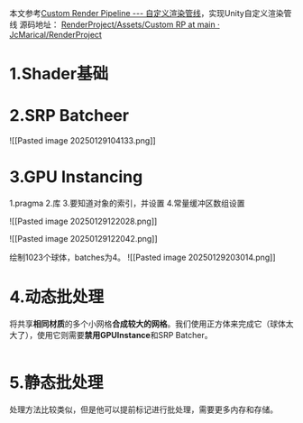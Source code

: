 本文参考[Custom Render Pipeline --- 自定义渲染管线](https://catlikecoding.com/unity/tutorials/custom-srp/custom-render-pipeline/)，实现Unity自定义渲染管线
源码地址：
[RenderProject/Assets/Custom RP at main · JcMarical/RenderProject](https://github.com/JcMarical/RenderProject/tree/main/Assets/Custom%20RP)

# 1.Shader基础

# 2.SRP Batcheer
![[Pasted image 20250129104133.png]]

# 3.GPU Instancing
1.pragma
2.库
3.要知道对象的索引，并设置
4.常量缓冲区数组设置


![[Pasted image 20250129122028.png]]

![[Pasted image 20250129122042.png]]

绘制1023个球体，batches为4。
![[Pasted image 20250129203014.png]]

# 4.动态批处理
将共享**相同材质**的多个小网格**合成较大的网格**。我们使用正方体来完成它（球体太大了），使用它则需要**禁用GPUInstance**和SRP Batcher。
```c++

```

# 5.静态批处理
处理方法比较类似，但是他可以提前标记进行批处理，需要更多内存和存储。

